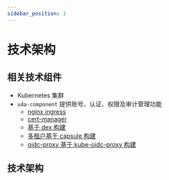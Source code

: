 ```yaml
---
sidebar_position: 1
---
```

# 技术架构

## 相关技术组件
- Kubernetes 集群
- `u4a-component` 提供账号、认证、权限及审计管理功能
    - [nginx ingress](https://docs.nginx.com/nginx-ingress-controller/)
    - [cert-manager](https://cert-manager.io/)
    - [基于 dex 构建](https://github.com/dexidp/dex)
    - [多租户基于 capsule 构建](https://github.com/clastix/capsule)
    - [oidc-proxy 基于 kube-oidc-proxy 构建](https://github.com/jetstack/kube-oidc-proxy)


## 技术架构
